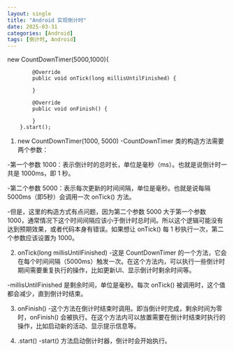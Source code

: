 ```yaml
---
layout: single
title: "Android 实现倒计时"
date: 2025-03-31
categories: [Android]
tags: [倒计时, Android]
---
```


new CountDownTimer(5000,1000){

            @Override
            public void onTick(long millisUntilFinished) {

            }

            @Override
            public void onFinish() {

            }
        }.start();

1. new CountDownTimer(1000, 5000)
-CountDownTimer 类的构造方法需要两个参数：

-第一个参数 1000：表示倒计时的总时长，单位是毫秒（ms）。也就是说倒计时一共是 1000ms，即 1 秒。

-第二个参数 5000：表示每次更新的时间间隔，单位是毫秒。也就是说每隔 5000ms（即5秒）会调用一次 onTick() 方法。

-但是，这里的构造方式有点问题，因为第二个参数 5000 大于第一个参数 1000，通常情况下这个时间间隔应该小于倒计时总时间。所以这个逻辑可能没有达到预期效果，或者代码本身有错误。如果想让 onTick() 每 1 秒执行一次，第二个参数应该设置为 1000。

2. onTick(long millisUntilFinished)
-这是 CountDownTimer 的一个方法，它会在每个时间间隔（5000ms）触发一次。在这个方法内，可以执行一些倒计时期间需要重复执行的操作，比如更新UI、显示倒计时剩余时间等。

-millisUntilFinished 是剩余时间，单位是毫秒。每次 onTick() 被调用时，这个值都会减少，直到倒计时结束。

3. onFinish()
-这个方法在倒计时结束时调用。即当倒计时完成，剩余时间为零时，onFinish() 会被执行。在这个方法内可以放置需要在倒计时结束时执行的操作，比如启动新的活动、显示提示信息等。

4. .start()
-start() 方法启动倒计时器，倒计时会开始执行。
